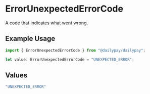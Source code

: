# ErrorUnexpectedErrorCode

A code that indicates what went wrong.

## Example Usage

```typescript
import { ErrorUnexpectedErrorCode } from "@dailypay/dailypay";

let value: ErrorUnexpectedErrorCode = "UNEXPECTED_ERROR";
```

## Values

```typescript
"UNEXPECTED_ERROR"
```
